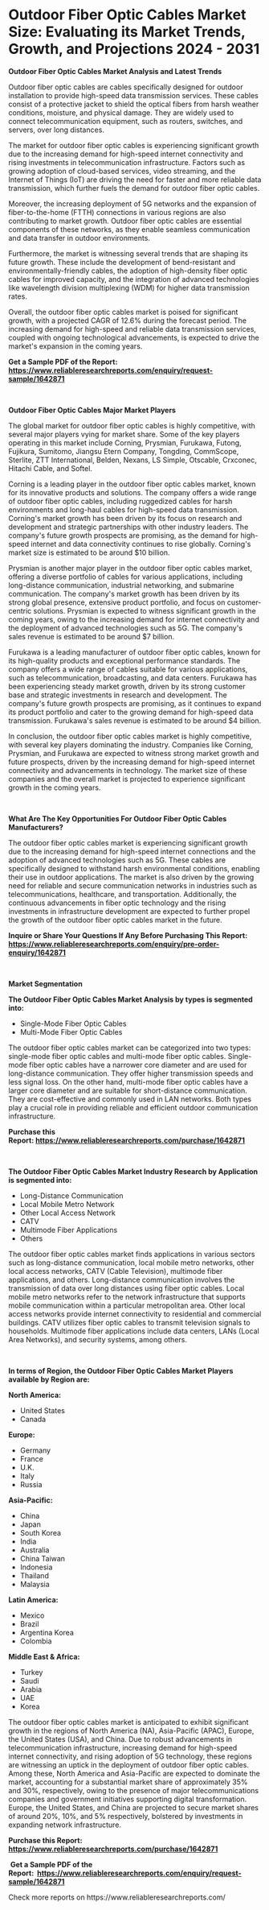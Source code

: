 <p><h1>Outdoor Fiber Optic Cables Market Size: Evaluating its Market Trends, Growth, and Projections 2024 - 2031</h1></p><p><strong>Outdoor Fiber Optic Cables Market Analysis and Latest Trends</strong></p>
<p><p>Outdoor fiber optic cables are cables specifically designed for outdoor installation to provide high-speed data transmission services. These cables consist of a protective jacket to shield the optical fibers from harsh weather conditions, moisture, and physical damage. They are widely used to connect telecommunication equipment, such as routers, switches, and servers, over long distances.</p><p>The market for outdoor fiber optic cables is experiencing significant growth due to the increasing demand for high-speed internet connectivity and rising investments in telecommunication infrastructure. Factors such as growing adoption of cloud-based services, video streaming, and the Internet of Things (IoT) are driving the need for faster and more reliable data transmission, which further fuels the demand for outdoor fiber optic cables.</p><p>Moreover, the increasing deployment of 5G networks and the expansion of fiber-to-the-home (FTTH) connections in various regions are also contributing to market growth. Outdoor fiber optic cables are essential components of these networks, as they enable seamless communication and data transfer in outdoor environments.</p><p>Furthermore, the market is witnessing several trends that are shaping its future growth. These include the development of bend-resistant and environmentally-friendly cables, the adoption of high-density fiber optic cables for improved capacity, and the integration of advanced technologies like wavelength division multiplexing (WDM) for higher data transmission rates.</p><p>Overall, the outdoor fiber optic cables market is poised for significant growth, with a projected CAGR of 12.6% during the forecast period. The increasing demand for high-speed and reliable data transmission services, coupled with ongoing technological advancements, is expected to drive the market's expansion in the coming years.</p></p>
<p><strong>Get a Sample PDF of the Report:&nbsp; <a href="https://www.reliableresearchreports.com/enquiry/request-sample/1642871">https://www.reliableresearchreports.com/enquiry/request-sample/1642871</a></strong></p>
<p>&nbsp;</p>
<p><strong>Outdoor Fiber Optic Cables Major Market Players</strong></p>
<p><p>The global market for outdoor fiber optic cables is highly competitive, with several major players vying for market share. Some of the key players operating in this market include Corning, Prysmian, Furukawa, Futong, Fujikura, Sumitomo, Jiangsu Etern Company, Tongding, CommScope, Sterlite, ZTT International, Belden, Nexans, LS Simple, Otscable, Crxconec, Hitachi Cable, and Softel.</p><p>Corning is a leading player in the outdoor fiber optic cables market, known for its innovative products and solutions. The company offers a wide range of outdoor fiber optic cables, including ruggedized cables for harsh environments and long-haul cables for high-speed data transmission. Corning's market growth has been driven by its focus on research and development and strategic partnerships with other industry leaders. The company's future growth prospects are promising, as the demand for high-speed internet and data connectivity continues to rise globally. Corning's market size is estimated to be around $10 billion.</p><p>Prysmian is another major player in the outdoor fiber optic cables market, offering a diverse portfolio of cables for various applications, including long-distance communication, industrial networking, and submarine communication. The company's market growth has been driven by its strong global presence, extensive product portfolio, and focus on customer-centric solutions. Prysmian is expected to witness significant growth in the coming years, owing to the increasing demand for internet connectivity and the deployment of advanced technologies such as 5G. The company's sales revenue is estimated to be around $7 billion.</p><p>Furukawa is a leading manufacturer of outdoor fiber optic cables, known for its high-quality products and exceptional performance standards. The company offers a wide range of cables suitable for various applications, such as telecommunication, broadcasting, and data centers. Furukawa has been experiencing steady market growth, driven by its strong customer base and strategic investments in research and development. The company's future growth prospects are promising, as it continues to expand its product portfolio and cater to the growing demand for high-speed data transmission. Furukawa's sales revenue is estimated to be around $4 billion.</p><p>In conclusion, the outdoor fiber optic cables market is highly competitive, with several key players dominating the industry. Companies like Corning, Prysmian, and Furukawa are expected to witness strong market growth and future prospects, driven by the increasing demand for high-speed internet connectivity and advancements in technology. The market size of these companies and the overall market is projected to experience significant growth in the coming years.</p></p>
<p>&nbsp;</p>
<p><strong>What Are The Key Opportunities For Outdoor Fiber Optic Cables Manufacturers?</strong></p>
<p><p>The outdoor fiber optic cables market is experiencing significant growth due to the increasing demand for high-speed internet connections and the adoption of advanced technologies such as 5G. These cables are specifically designed to withstand harsh environmental conditions, enabling their use in outdoor applications. The market is also driven by the growing need for reliable and secure communication networks in industries such as telecommunications, healthcare, and transportation. Additionally, the continuous advancements in fiber optic technology and the rising investments in infrastructure development are expected to further propel the growth of the outdoor fiber optic cables market in the future.</p></p>
<p><strong>Inquire or Share Your Questions If Any Before Purchasing This Report: <a href="https://www.reliableresearchreports.com/enquiry/pre-order-enquiry/1642871">https://www.reliableresearchreports.com/enquiry/pre-order-enquiry/1642871</a></strong></p>
<p>&nbsp;</p>
<p><strong>Market Segmentation</strong></p>
<p><strong>The Outdoor Fiber Optic Cables Market Analysis by types is segmented into:</strong></p>
<p><ul><li>Single-Mode Fiber Optic Cables</li><li>Multi-Mode Fiber Optic Cables</li></ul></p>
<p><p>The outdoor fiber optic cables market can be categorized into two types: single-mode fiber optic cables and multi-mode fiber optic cables. Single-mode fiber optic cables have a narrower core diameter and are used for long-distance communication. They offer higher transmission speeds and less signal loss. On the other hand, multi-mode fiber optic cables have a larger core diameter and are suitable for short-distance communication. They are cost-effective and commonly used in LAN networks. Both types play a crucial role in providing reliable and efficient outdoor communication infrastructure.</p></p>
<p><strong>Purchase this Report:&nbsp;<a href="https://www.reliableresearchreports.com/purchase/1642871">https://www.reliableresearchreports.com/purchase/1642871</a></strong></p>
<p>&nbsp;</p>
<p><strong>The Outdoor Fiber Optic Cables Market Industry Research by Application is segmented into:</strong></p>
<p><ul><li>Long-Distance Communication</li><li>Local Mobile Metro Network</li><li>Other Local Access Network</li><li>CATV</li><li>Multimode Fiber Applications</li><li>Others</li></ul></p>
<p><p>The outdoor fiber optic cables market finds applications in various sectors such as long-distance communication, local mobile metro networks, other local access networks, CATV (Cable Television), multimode fiber applications, and others. Long-distance communication involves the transmission of data over long distances using fiber optic cables. Local mobile metro networks refer to the network infrastructure that supports mobile communication within a particular metropolitan area. Other local access networks provide internet connectivity to residential and commercial buildings. CATV utilizes fiber optic cables to transmit television signals to households. Multimode fiber applications include data centers, LANs (Local Area Networks), and security systems, among others.</p></p>
<p>&nbsp;</p>
<p><strong>In terms of Region, the Outdoor Fiber Optic Cables Market Players available by Region are:</strong></p>
<p>
    <p> <strong> North America: </strong>
        <ul>
            <li>United States</li>
            <li>Canada</li>
        </ul>
        </p> 
    <p> <strong> Europe: </strong>
        <ul>
            <li>Germany</li>
            <li>France</li>
            <li>U.K.</li>
            <li>Italy</li>
            <li>Russia</li>
        </ul>
        </p> 
    <p> <strong> Asia-Pacific: </strong>
        <ul>
            <li>China</li>
            <li>Japan</li>
            <li>South Korea</li>
            <li>India</li>
            <li>Australia</li>
            <li>China Taiwan</li>
            <li>Indonesia</li>
            <li>Thailand</li>
            <li>Malaysia</li>
        </ul>
        </p> 
    <p> <strong> Latin America: </strong>
        <ul>
            <li>Mexico</li>
            <li>Brazil</li>
            <li>Argentina Korea</li>
            <li>Colombia</li>
        </ul>
        </p> 
    <p> <strong> Middle East & Africa: </strong>
        <ul>
            <li>Turkey</li>
            <li>Saudi</li>
            <li>Arabia</li>
            <li>UAE</li>
            <li>Korea</li>
        </ul>
    </p>
    </p>
<p><p>The outdoor fiber optic cables market is anticipated to exhibit significant growth in the regions of North America (NA), Asia-Pacific (APAC), Europe, the United States (USA), and China. Due to robust advancements in telecommunication infrastructure, increasing demand for high-speed internet connectivity, and rising adoption of 5G technology, these regions are witnessing an uptick in the deployment of outdoor fiber optic cables. Among these, North America and Asia-Pacific are expected to dominate the market, accounting for a substantial market share of approximately 35% and 30%, respectively, owing to the presence of major telecommunications companies and government initiatives supporting digital transformation. Europe, the United States, and China are projected to secure market shares of around 20%, 10%, and 5% respectively, bolstered by investments in expanding network infrastructure.</p></p>
<p><strong>Purchase this Report: <a href="https://www.reliableresearchreports.com/purchase/1642871">https://www.reliableresearchreports.com/purchase/1642871</a></strong></p>
<p>&nbsp;<strong>Get a Sample PDF of the Report:&nbsp;&nbsp;<a href="https://www.reliableresearchreports.com/enquiry/request-sample/1642871">https://www.reliableresearchreports.com/enquiry/request-sample/1642871</a></strong></p>
<p><strong></strong></p>
<p>Check more reports on https://www.reliableresearchreports.com/</p>